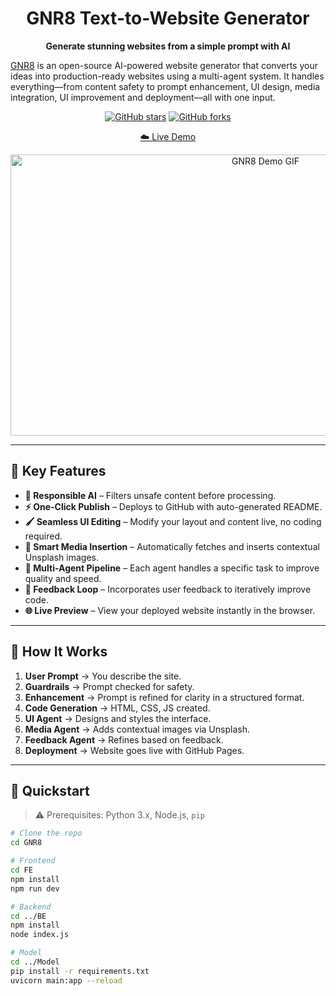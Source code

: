 <h1 align="center">
  GNR8 Text-to-Website Generator
</h1>

<p align="center">
  <strong>Generate stunning websites from a simple prompt with AI </strong>
</p>

<p align="left">
  <a href="https://generate-5cp7.onrender.com">GNR8</a> is an open-source AI-powered website generator that converts your ideas into production-ready websites using a multi-agent system. It handles everything—from content safety to prompt enhancement, UI design, media integration, UI improvement and deployment—all with one input.
</p>

<div align="center">

[![GitHub stars](https://img.shields.io/github/stars/Srayash/GNR8?style=social)](https://github.com/Srayash/GNR8/stargazers)
[![GitHub forks](https://img.shields.io/github/forks/Srayash/GNR8?style=social)](https://github.com/Srayash/GNR8/network/members)

<a href="https://generate-5cp7.onrender.com/">☁️ Live Demo</a> 

</div>

<div align="center">
<img src="https://github.com/Srayash/assets_Public/blob/main/GNR8_Demo-min.gif" alt="GNR8 Demo GIF" width="800" height="450" />
</div>

---

## 🧩 Key Features

- **🚫 Responsible AI** – Filters unsafe content before processing.
- **⚡ One-Click Publish** – Deploys to GitHub with auto-generated README.
- **🖌️ Seamless UI Editing** – Modify your layout and content live, no coding required.
- **📸 Smart Media Insertion** – Automatically fetches and inserts contextual Unsplash images.
- **🧠 Multi-Agent Pipeline** – Each agent handles a specific task to improve quality and speed.
- **🔁 Feedback Loop** – Incorporates user feedback to iteratively improve code.
- **🌐 Live Preview** – View your deployed website instantly in the browser.

---

## 🧠 How It Works

1. **User Prompt** → You describe the site.
2. **Guardrails** → Prompt checked for safety.
3. **Enhancement** → Prompt is refined for clarity in a structured format.
4. **Code Generation** → HTML, CSS, JS created.
5. **UI Agent** → Designs and styles the interface.
6. **Media Agent** → Adds contextual images via Unsplash.
7. **Feedback Agent** → Refines based on feedback.
8. **Deployment** → Website goes live with GitHub Pages.

---

## 🚀 Quickstart

> ⚠️ Prerequisites: Python 3.x, Node.js, `pip`

```bash
# Clone the repo
cd GNR8

# Frontend
cd FE
npm install
npm run dev

# Backend
cd ../BE
npm install
node index.js

# Model
cd ../Model
pip install -r requirements.txt
uvicorn main:app --reload
```
